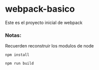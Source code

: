 # webpack-basico

Este es el proyecto inicial de webpack

### Notas:

Recuerden reconstruir los modulos de node

```
npm install
```

```
npm run build
```
